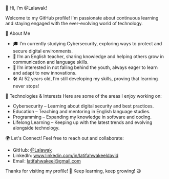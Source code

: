 👋 Hi, I’m @Lalawak!

Welcome to my GitHub profile! I'm passionate about continuous learning and staying engaged with the ever-evolving world of technology.

 🚀 About Me
- 🎓 I’m currently studying Cybersecurity, exploring ways to protect and secure digital environments.
- 🏫 I’m an English teacher, sharing knowledge and helping others grow in communication and language skills.
- 🌟 I’m interested in not falling behind the youth, always eager to learn and adapt to new innovations.
- 🛠️ At 52 years old, I’m still developing my skills, proving that learning never stops!

📌 Technologies & Interests
Here are some of the areas I enjoy working on:
- Cybersecurity – Learning about digital security and best practices.
- Education – Teaching and mentoring in English language studies.
- Programming – Expanding my knowledge in software and coding.
- Lifelong Learning – Keeping up with the latest trends and evolving alongside technology.

🌍 Let's Connect!
Feel free to reach out and collaborate:
- GitHub: [@Lalawak](https://github.com/Lalawak)
- LinkedIn: www.linkedin.com/in/latifahwakeeldavid
- Email: latifahwakeel@gmail.com


Thanks for visiting my profile! 🚀 Keep learning, keep growing! 😃
